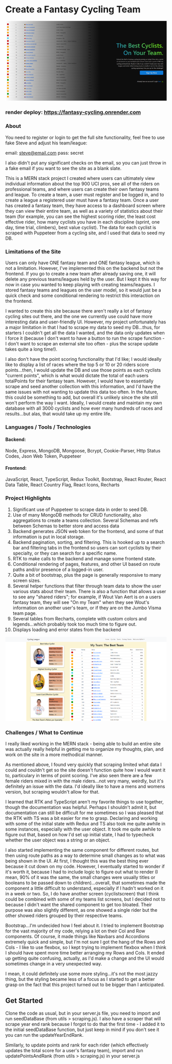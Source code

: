 # Create a Fantasy Cycling Team

![Homepage Screenshot](home.png)

### render deploy: https://fantasy-cycling.onrender.com

### About

You need to register or login to get the full site functionality, feel free to use fake Steve and adjust his team/league:

email: steve@email.com
pass: secret

I also didn't put any significant checks on the email, so you can just throw in a fake email if you want to see the site as a blank slate.

This is a MERN stack project I created where users can ultimately view individual information about the top 900 UCI pros, see all of the riders on professional teams, and where users can create their own fantasy teams and league. To create a team, a user must register and be logged in, and to create a league a registered user must have a fantasy team. Once a user has created a fantasy team, they have access to a dashboard screen where they can view their entire team, as well as a variety of statistics about their team (for example, you can see the highest scoring rider, the least cost effective rider, how many cyclists you have in each discipline (sprint, one day, time trial, climbers), best value cyclist). The data for each cyclist is scraped with Puppeteer from a cycling site, and I used that data to seed my DB.

### Limitations of the Site

Users can only have ONE fantasy team and ONE fantasy league, which is not a limitation. However, I've implemented this on the backend but not the frontend. If you go to create a new team after already saving one, it will delete any previous teams/leagues held by the user. But I kept it this way for now in case you wanted to keep playing with creating teams/leagues. I stored fantasy teams and leagues on the user model, so it would just be a quick check and some conditional rendering to restrict this interaction on the frontend.

I wanted to create this site because there aren't really a lot of fantasy cycling sites out there, and the one we currently use could have more interesting data and user-friendly UI. However, my project unfortunately has a major limitation in that I had to scrape my data to seed my DB...thus, for starters I couldn't get all the data I wanted, and the data only updates when I force it (because I don't want to have a button to run the scrape function - I don't want to scrape an external site too often - plus the scrape update takes quite a long time!).

I also don't have the point scoring functionality that I'd like; I would ideally like to display a list of races where the top 5 or 10 or 20 riders score points...then, I would update the DB and use those points as each cyclists "current points", which is what would dictate the total of each users totalPoints for their fantasy team. However, I would have to essentially scrape and seed another collection with this information, and I'd have the same issues with not wanting to update this data too often. In the future, this could be something to add, but overall it's unlikely since the site still won't perform the way I want. Ideally, I would create and maintain my own database with all 3000 cyclists and how ever many hundreds of races and results...but alas, that would take up my entire life.

### Languages / Tools / Technologies

#### Backend:

Node, Express, MongoDB, Mongoose, Bcrypt, Cookie-Parser, Http Status Codes, Json Web Token, Puppeteer

#### Frontend:

JavaScript, React, TypeScript, Redux Toolkit, Bootstrap, React Router, React Data Table, React Country Flag, React Icons, Recharts

### Project Highlights

1. Significant use of Puppeteer to scrape data in order to seed DB.
2. Use of many MongoDB methods for CRUD functionality, also aggregations to create a teams collection. Several Schemas and refs between Schemas to better store and access data
3. Backend generates JSON web token for the frontend, and some of that information is put in local storage.
4. Backend pagination, sorting, and filtering. This is hooked up to a search bar and filtering tabs in the frontend so users can sort cyclists by their specialty, or they can search for a specific name.
5. RTK to make calls to the backend and manage some frontend state.
6. Conditional rendering of pages, features, and other UI based on route paths and/or presence of a logged-in user.
7. Quite a bit of bootstrap, plus the page is generally responsive to many screen sizes.
8. Several helper functions that filter through team data to show the user various stats about their team. There is also a function that allows a user to see any "shared riders"; for example, if Wout Van Aert is on a users fantasy team, they will see "On my Team" when they see Wout's information on another user's team, or if they are on the Jumbo Visma team page.
9. Several tables from Recharts, complete with custom colors and legends...which probably took too much time to figure out.
10. Displays loading and error states from the backend

![Dashboard Screenshot](dashscreen.png)

### Challenges / What to Continue

I really liked working in the MERN stack - being able to build an entire site was actually really helpful in getting me to organize my thoughts, plan, and work on the site in a more methodical manner.

As mentioned above, I found very quickly that scraping limited what data I could and couldn't get so the site doesn't function quite how I would want it to, particulary in terms of point scoring. I've also seen there are a few female riders mixed in with the male riders...not very many, weirdly, but it's definitely an issue with the data. I'd ideally like to have a mens and womens version, but scraping wouldn't allow for that.

I learned that RTK and TypeScript aren't my favorite things to use together, though the documentation was helpful. Perhaps I shouldn't admit it, but documentation can still be difficult for me sometimes so I was pleased that the RTK with TS was a bit easier for me to grasp. Declaring and working with some of the initial state with Redux and TS also took me quite awhile in some instances, especially with the user object. It took me quite awhile to figure out that, based on how I'd set up initial state, I had to typecheck whether the user object was a string or an object.

I also started implementing the same component for different routes, but then using route paths as a way to determine small changes as to what was being shown in the UI. At first, I thought this was the best thing ever because it cut down on my code. However, I eventually started to wonder if it's worth it, because I had to include logic to figure out what to render (I mean, 90% of it was the same, the small changes were usually titles or booleans to be passed down to children)...overall, that sometimes made the component a little difficult to understand, especially if I hadn't worked on it in a week or two. So, I do have another screen (cyclistscreen) that I think could be combined with some of my teams list screens, but I decided not to because I didn't want the shared component to get too bloated. Their purpose was also slightly different, as one showed a single rider but the other showed riders grouped by their respective teams.

Bootstrap...I'm undecided how I feel about it. I tried to implement Bootstrap for the vast majority of my code, relying a lot on their Col and Row components. Of course, it made things like Navbars and Accordions extremely quick and simple, but I'm not sure I got the hang of the Rows and Cols - I like to use flexbox, so I kept trying to implement flexbox when I think I should have spent more time better arranging my Rows and Cols. It ended up getting quite confusing, actually, as I'd make a change and the UI would sometimes change in a very unexpected way.

I mean, it could definitely use some more styling...it's not the most jazzy thing, but the styling became less of a focus as I started to get a better grasp on the fact that this project turned out to be bigger than I anticipated.

## Get Started

Clone the code as usual, but in your server.js file, you need to import and run seedDataBase (from utils > scraping.js). I also have a scraper that will scrape year end rank because I forgot to do that the first time - I added it to the initial seedDataBase function, but just keep in mind if you don't see it you can run the updateYearEndRank.

Similarly, to update points and rank for each rider (which effectively updates the total score for a user's fantasy team), import and run updatePointsAndRank (from utils > scraping.js) in your server.js
